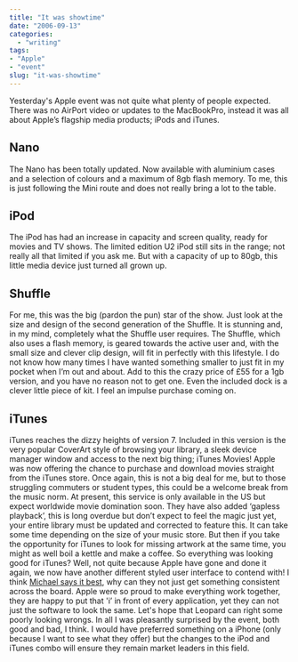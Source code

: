 ```yaml
---
title: "It was showtime"
date: "2006-09-13"
categories:
  - "writing"
tags:
- "Apple"
- "event"
slug: "it-was-showtime"
---
```


 <!-- [![ipod family][image-1]][1] -->

Yesterday's Apple event was not quite what plenty of people expected. There was no AirPort video or updates to the MacBookPro, instead it was all about Apple’s flagship media products; iPods and iTunes.

## Nano

The Nano has been totally updated. Now available with aluminium cases and a selection of colours and a maximum of 8gb flash memory. To me, this is just following the Mini route and does not really bring a lot to the table.

## iPod

The iPod has had an increase in capacity and screen quality, ready for movies and TV shows. The limited edition U2 iPod still sits in the range; not really all that limited if you ask me. But with a capacity of up to 80gb, this little media device just turned all grown up.

## Shuffle

 <!-- [![shuffle][image-2]][2] -->
For me, this was the big (pardon the pun) star of the show. Just look at the size and design of the second generation of the Shuffle. It is stunning and, in my mind, completely what the Shuffle user requires. The Shuffle, which also uses a flash memory, is geared towards the active user and, with the small size and clever clip design, will fit in perfectly with this lifestyle. I do not know how many times I have wanted something smaller to just fit in my pocket when I’m out and about. Add to this the crazy price of £55 for a 1gb version, and you have no reason not to get one. Even the included dock is a clever little piece of kit. I feel an impulse purchase coming on.

## iTunes

iTunes reaches the dizzy heights of version 7. Included in this version is the very popular CoverArt style of browsing your library, a sleek device manager window and access to the next big thing; iTunes Movies! Apple was now offering the chance to purchase and download movies straight from the iTunes store. Once again, this is not a big deal for me, but to those struggling commuters or student types, this could be a welcome break from the music norm. At present, this service is only available in the US but expect worldwide movie domination soon. They have also added ‘gapless playback’, this is long overdue but don’t expect to feel the magic just yet, your entire library must be updated and corrected to feature this. It can take some time depending on the size of your music store. But then if you take the opportunity for iTunes to look for missing artwork at the same time, you might as well boil a kettle and make a coffee. So everything was looking good for iTunes? Well, not quite because Apple have gone and done it again, we now have another different styled user interface to contend with! I think [Michael says it best](https://binarybonsai.com/archives/2006/09/13/itunes-ui-improvements/), why can they not just get something consistent across the board. Apple were so proud to make everything work together, they are happy to put that 'i’ in front of every application, yet they can not just the software to look the same. Let's hope that Leopard can right some poorly looking wrongs. In all I was pleasantly surprised by the event, both good and bad, I think. I would have preferred something on a iPhone (only because I want to see what they offer) but the changes to the iPod and iTunes combo will ensure they remain market leaders in this field.
